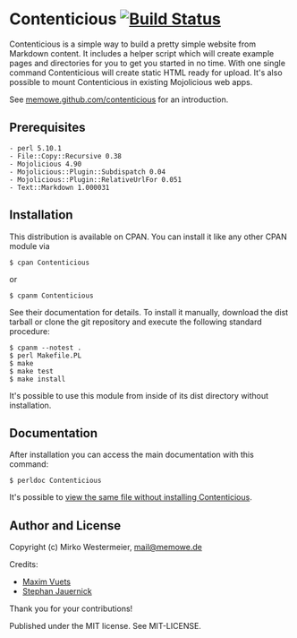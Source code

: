 # Contenticious [![Build Status](https://travis-ci.org/memowe/contenticious.svg?branch=master)](https://travis-ci.org/memowe/contenticious)

Contenticious is a simple way to build a pretty simple website from Markdown content. It includes a helper script which will create example pages and directories for you to get you started in no time. With one single command Contenticious will create static HTML ready for upload. It's also possible to mount Contenticious in existing Mojolicious web apps.

See [memowe.github.com/contenticious](http://memowe.github.com/contenticious) for an introduction.

## Prerequisites

    - perl 5.10.1
    - File::Copy::Recursive 0.38
    - Mojolicious 4.90
    - Mojolicious::Plugin::Subdispatch 0.04
    - Mojolicious::Plugin::RelativeUrlFor 0.051
    - Text::Markdown 1.000031

## Installation

This distribution is available on CPAN. You can install it like any other CPAN module via

    $ cpan Contenticious

or

    $ cpanm Contenticious

See their documentation for details. To install it manually, download the dist tarball or clone the git repository and execute the following standard procedure:

    $ cpanm --notest .
    $ perl Makefile.PL
    $ make
    $ make test
    $ make install

It's possible to use this module from inside of its dist directory without installation.

## Documentation

After installation you can access the main documentation with this command:

    $ perldoc Contenticious

It's possible to [view the same file without installing Contenticious](https://github.com/memowe/contenticious/blob/master/lib/Contenticious.pod).

## Author and License

Copyright (c) Mirko Westermeier, <mail@memowe.de>

Credits:

- [Maxim Vuets](mailto:maxim.vuets@gmail.com)
- [Stephan Jauernick](stephan@stejau.de)

Thank you for your contributions!

Published under the MIT license. See MIT-LICENSE.

